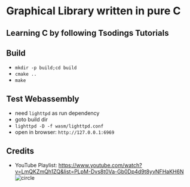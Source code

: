 # Graphical Library written in pure C

## Learning C by following Tsodings Tutorials

## Build
- `mkdir -p build;cd build`
- `cmake ..`
- `make`

## Test Webassembly
- need `lighttpd` as run dependency
- goto build dir
- `lighttpd -D -f wasm/lighttpd.conf`
- open in browser: `http://127.0.0.1:6969`

## Credits
- YouTube Playlist: https://www.youtube.com/watch?v=LmQKZmQh1ZQ&list=PLpM-Dvs8t0Va-Gb0Dp4d9t8yvNFHaKH6N
![circle](imgs/circle.png "a circle")
